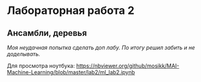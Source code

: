 # Лабораторная работа 2
## Ансамбли, деревья

*Моя неудачная попытка сделать доп лабу. По итогу решил забить и не доделывать.*

Для просмотра ноутбука: https://nbviewer.org/github/mosikk/MAI-Machine-Learning/blob/master/lab2/ml_lab2.ipynb

